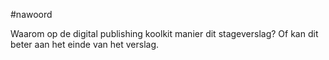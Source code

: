 #nawoord

Waarom op de digital publishing koolkit manier dit stageverslag? 
Of kan dit beter aan het einde van het verslag. 
